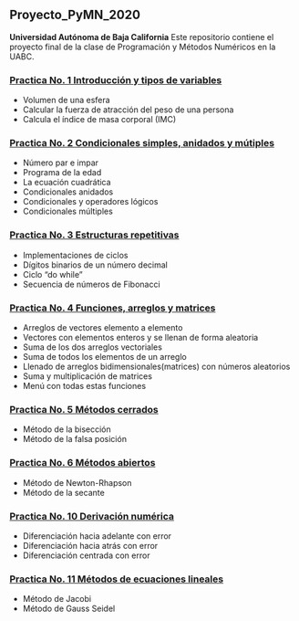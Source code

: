 ## Proyecto_PyMN_2020
**Universidad Autónoma  de Baja California** 
Este repositorio contiene el proyecto final de la clase de Programación y Métodos Numéricos en la UABC. 
### [**Practica No. 1 Introducción y tipos de variables**](https://github.com/Franciscorc14/Proyecto_PyMN_2020/tree/main/Practica%201)
* Volumen de una esfera
* Calcular la fuerza de atracción del peso de una persona
* Calcula el índice de masa corporal (IMC)
### [**Practica No. 2 Condicionales simples, anidados y mútiples**](https://github.com/Franciscorc14/Proyecto_PyMN_2020/tree/main/Practica%202)
* Número par e impar
* Programa de la edad
* La ecuación cuadrática
* Condicionales anidados
* Condicionales y operadores lógicos
* Condicionales múltiples
### [**Practica No. 3 Estructuras repetitivas**](https://github.com/Franciscorc14/Proyecto_PyMN_2020/tree/main/Practica%203)
* Implementaciones de ciclos
* Dígitos binarios de un número decimal
* Ciclo “do while”
* Secuencia de números de Fibonacci
### [**Practica No. 4 Funciones, arreglos y matrices**](https://github.com/Franciscorc14/Proyecto_PyMN_2020/tree/main/Practica%204)
* Arreglos de vectores elemento a elemento
* Vectores con elementos enteros y se llenan de forma aleatoria
* Suma de los dos arreglos vectoriales
* Suma de todos los elementos de un arreglo
* Llenado de arreglos bidimensionales(matrices) con números aleatorios
* Suma y multiplicación de matrices
* Menú con todas estas funciones  

### [**Practica No. 5 Métodos cerrados**](https://github.com/Franciscorc14/Proyecto_PyMN_2020/tree/main/Practica%205)
* Método de la bisección
* Método de la falsa posición
### [**Practica No. 6 Métodos abiertos**](https://github.com/Franciscorc14/Proyecto_PyMN_2020/tree/main/Practica%206)
* Método de Newton-Rhapson
* Método de la secante
### [**Practica No. 10 Derivación numérica**](https://github.com/Franciscorc14/Proyecto_PyMN_2020/tree/main/Practica%2010)
* Diferenciación hacia adelante con error
* Diferenciación hacia atrás con error
* Diferenciación centrada con error
### [**Practica No. 11 Métodos de ecuaciones lineales**](https://github.com/Franciscorc14/Proyecto_PyMN_2020/tree/main/Practica%2011)
* Método de Jacobi
* Método de Gauss Seidel

